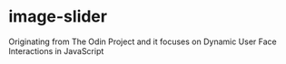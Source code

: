 # image-slider
Originating from The Odin Project and it focuses on Dynamic User Face Interactions in JavaScript
